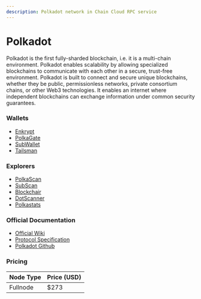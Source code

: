 ```yaml
---
description: Polkadot network in Chain Cloud RPC service
---
```


# Polkadot

Polkadot is the first fully-sharded blockchain, i.e. it is a multi-chain environment. Polkadot enables scalability by allowing specialized blockchains to communicate with each other in a secure, trust-free environment.
Polkadot is built to connect and secure unique blockchains, whether they be public, permissionless networks, private consortium chains, or other Web3 technologies. It enables an internet where independent blockchains can exchange information under common security guarantees.

### Wallets

* [Enkrypt](https://enkrypt.com/)
* [PolkaGate](https://polkagate.xyz)
* [SubWallet](https://subwallet.app)
* [Tailsman](https://www.tailsman.xyz)

### Explorers

* [PolkaScan](https://explorer.polkascan.io/polkadot)
* [SubScan](https://polkadot.subscan.io)
* [Blockchair](https://blockchair.com/polkadot)
* [DotScanner](https://dotscanner.com)
* [Polkastats](https://polkastats.io)

### Official Documentation

* [Official Wiki](https://wifi.polkadot.network/docs/getting-started)
* [Protocol Specification](https://spec.polkadot.network)
* [Polkadot Github](https://github.com/paritytech/polkadot)

### Pricing

| Node Type             | Price (USD)          |
| --------------------- | ---------------------|
| Fullnode              | $273                 |
